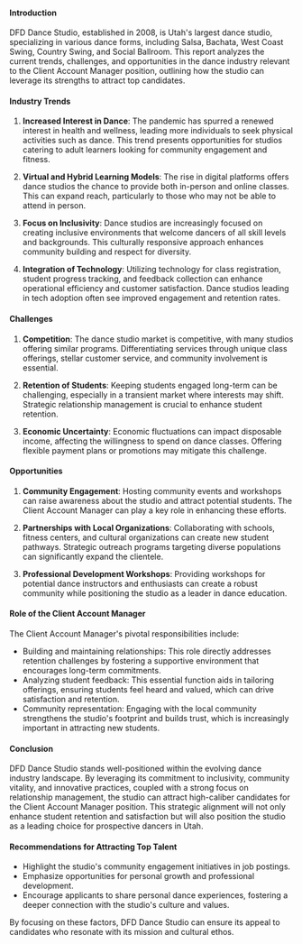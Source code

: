 #### Introduction
DFD Dance Studio, established in 2008, is Utah's largest dance studio, specializing in various dance forms, including Salsa, Bachata, West Coast Swing, Country Swing, and Social Ballroom. This report analyzes the current trends, challenges, and opportunities in the dance industry relevant to the Client Account Manager position, outlining how the studio can leverage its strengths to attract top candidates.

#### Industry Trends
1. **Increased Interest in Dance**: The pandemic has spurred a renewed interest in health and wellness, leading more individuals to seek physical activities such as dance. This trend presents opportunities for studios catering to adult learners looking for community engagement and fitness.

2. **Virtual and Hybrid Learning Models**: The rise in digital platforms offers dance studios the chance to provide both in-person and online classes. This can expand reach, particularly to those who may not be able to attend in person.

3. **Focus on Inclusivity**: Dance studios are increasingly focused on creating inclusive environments that welcome dancers of all skill levels and backgrounds. This culturally responsive approach enhances community building and respect for diversity.

4. **Integration of Technology**: Utilizing technology for class registration, student progress tracking, and feedback collection can enhance operational efficiency and customer satisfaction. Dance studios leading in tech adoption often see improved engagement and retention rates.

#### Challenges
1. **Competition**: The dance studio market is competitive, with many studios offering similar programs. Differentiating services through unique class offerings, stellar customer service, and community involvement is essential.

2. **Retention of Students**: Keeping students engaged long-term can be challenging, especially in a transient market where interests may shift. Strategic relationship management is crucial to enhance student retention.

3. **Economic Uncertainty**: Economic fluctuations can impact disposable income, affecting the willingness to spend on dance classes. Offering flexible payment plans or promotions may mitigate this challenge.

#### Opportunities
1. **Community Engagement**: Hosting community events and workshops can raise awareness about the studio and attract potential students. The Client Account Manager can play a key role in enhancing these efforts.

2. **Partnerships with Local Organizations**: Collaborating with schools, fitness centers, and cultural organizations can create new student pathways. Strategic outreach programs targeting diverse populations can significantly expand the clientele.

3. **Professional Development Workshops**: Providing workshops for potential dance instructors and enthusiasts can create a robust community while positioning the studio as a leader in dance education.

#### Role of the Client Account Manager
The Client Account Manager's pivotal responsibilities include:
- Building and maintaining relationships: This role directly addresses retention challenges by fostering a supportive environment that encourages long-term commitments.
- Analyzing student feedback: This essential function aids in tailoring offerings, ensuring students feel heard and valued, which can drive satisfaction and retention.
- Community representation: Engaging with the local community strengthens the studio's footprint and builds trust, which is increasingly important in attracting new students.

#### Conclusion
DFD Dance Studio stands well-positioned within the evolving dance industry landscape. By leveraging its commitment to inclusivity, community vitality, and innovative practices, coupled with a strong focus on relationship management, the studio can attract high-caliber candidates for the Client Account Manager position. This strategic alignment will not only enhance student retention and satisfaction but will also position the studio as a leading choice for prospective dancers in Utah.

#### Recommendations for Attracting Top Talent
- Highlight the studio's community engagement initiatives in job postings.
- Emphasize opportunities for personal growth and professional development.
- Encourage applicants to share personal dance experiences, fostering a deeper connection with the studio's culture and values.

By focusing on these factors, DFD Dance Studio can ensure its appeal to candidates who resonate with its mission and cultural ethos.
